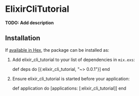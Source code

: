# ElixirCliTutorial

**TODO: Add description**

## Installation

If [available in Hex](https://hex.pm/docs/publish), the package can be installed as:

  1. Add elixir_cli_tutorial to your list of dependencies in `mix.exs`:

        def deps do
          [{:elixir_cli_tutorial, "~> 0.0.1"}]
        end

  2. Ensure elixir_cli_tutorial is started before your application:

        def application do
          [applications: [:elixir_cli_tutorial]]
        end

